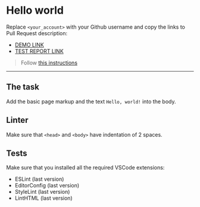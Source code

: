 # Hello world

Replace `<your_account>` with your Github username and copy the links to Pull Request description:
- [DEMO LINK](https://WhiteRabbitW3.github.io/layout_hello-world/)
- [TEST REPORT LINK](https://WhiteRabbitW3.github.io/layout_hello-world/report/html_report/)

> Follow [this instructions](https://mate-academy.github.io/layout_task-guideline/#how-to-solve-the-layout-tasks-on-github)
___

## The task

Add the basic page markup and the text `Hello, world!` into the body.

## Linter

Make sure that `<head>` and `<body>` have indentation of 2 spaces.

## Tests

Make sure that you installed all the required VSCode extensions:

- ESLint (last version)
- EditorConfig (last version)
- StyleLint (last version)
- LintHTML (last version)
